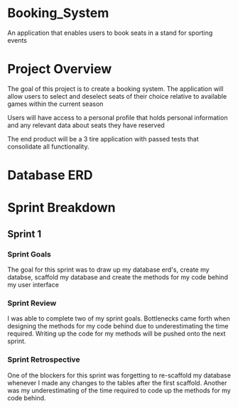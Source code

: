 # Booking_System
An application that enables users to book seats in a stand for sporting events

# Project Overview
The goal of this project is to create a booking system. The application will allow users to select and deselect seats of their choice relative to available games within the current season

Users will have access to a personal profile that holds personal information and any relevant data about seats they have reserved

The end product will be a 3 tire application with passed tests that consolidate all functionality.

# Database ERD

# Sprint Breakdown
## Sprint 1
### Sprint Goals
The goal for this sprint was to draw up my database erd's, create my databse, scaffold my database and create the methods for my code behind my user interface
### Sprint Review
I was able to complete two of my sprint goals. Bottlenecks came forth when designing the methods for my code behind due to underestimating the time required. Writing up the code for my methods will be pushed onto the next sprint.
### Sprint Retrospective
One of the blockers for this sprint was forgetting to re-scaffold my database whenever I made any changes to the tables after the first scaffold. Another was my underestimating of the time required to code up the methods for my code behind.
